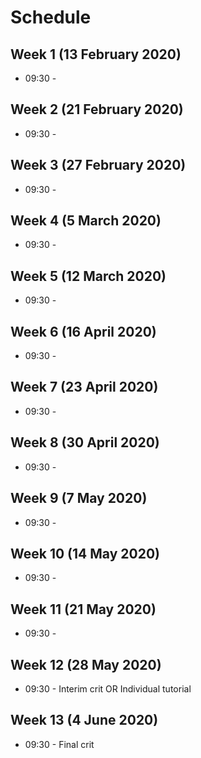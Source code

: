 # Schedule
## Week 1 (13 February 2020)
- 09:30 -

## Week 2 (21 February 2020)
- 09:30 -

## Week 3 (27 February 2020)
- 09:30 -

## Week 4 (5 March 2020)
- 09:30 -

## Week 5 (12 March 2020)
- 09:30 -

## Week 6 (16 April 2020)
- 09:30 -

## Week 7 (23 April 2020)
- 09:30 -

## Week 8 (30 April 2020)
- 09:30 -

## Week 9 (7 May 2020)
- 09:30 -

## Week 10 (14 May 2020)
- 09:30 -

## Week 11 (21 May 2020)
- 09:30 -

## Week 12 (28 May 2020)
- 09:30 - Interim crit OR Individual tutorial

## Week 13 (4 June 2020)
- 09:30 - Final crit